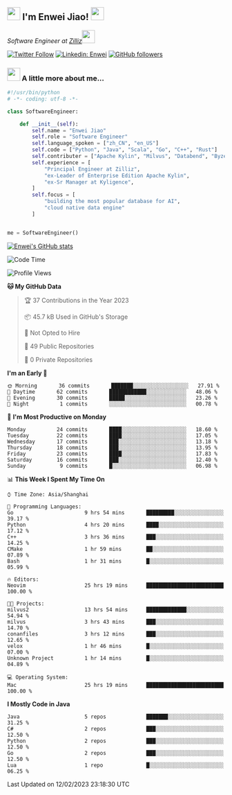 <h2><img src="https://emojis.slackmojis.com/emojis/images/1531849430/4246/blob-sunglasses.gif?1531849430" width="30"/> I'm  Enwei Jiao! <img src="https://media.giphy.com/media/juBt25nT1KGys/giphy.gif" width=30> </h2>
<!-- <img align='right' src="https://media.giphy.com/media/M9gbBd9nbDrOTu1Mqx/giphy.gif" width="230"> -->
<p><em>Software Engineer at <a href="https://zilliz.com/">Zilliz</a><img src="https://media.giphy.com/media/WUlplcMpOCEmTGBtBW/giphy.gif" width="30"></em></p>

[![Twitter Follow](https://img.shields.io/twitter/follow/misteranmol?label=Follow)](https://twitter.com/intent/follow?screen_name=EnweiJiao)
[![Linkedin: Enwei](https://img.shields.io/badge/-enwei-blue?style=&logo=Linkedin&logoColor=white&link=https://www.linkedin.com/in/enwei-jiao-41192a97)](https://www.linkedin.com/in/enwei-jiao-41192a97/)
[![GitHub followers](https://img.shields.io/github/followers/jiaoew1991?label=Follow&style=social)](https://github.com/jiaoew1991)


### <img src="https://media.giphy.com/media/VgCDAzcKvsR6OM0uWg/giphy.gif" width="30"> A little more about me...  

```python
#!/usr/bin/python
# -*- coding: utf-8 -*-

class SoftwareEngineer:

    def __init__(self):
        self.name = "Enwei Jiao"
        self.role = "Software Engineer"
        self.language_spoken = ["zh_CN", "en_US"]
        self.code = ["Python", "Java", "Scala", "Go", "C++", "Rust"]
        self.contributer = ["Apache Kylin", "Milvus", "Databend", "Byzer-Lang"]
        self.experience = [
            "Principal Engineer at Zilliz",
            "ex-Leader of Enterprise Edition Apache Kylin",
            "ex-Sr Manager at Kyligence",
        ]
        self.focus = [
            "building the most popular database for AI",
            "cloud native data engine"
        ]


me = SoftwareEngineer()
```

[![Enwei's GitHub stats](https://github-readme-stats.vercel.app/api?username=jiaoew1991&count_private=true&show_icons=true)](https://github.com/jiaoew1991/jiaoew1991)

<!-- [![Top Langs](https://github-readme-stats.vercel.app/api/top-langs/?username=jiaoew1991&layout=compact)](https://github.com/jiaoew1991/jiaoew1991) -->

<!--START_SECTION:waka-->
![Code Time](http://img.shields.io/badge/Code%20Time-499%20hrs%2048%20mins-blue)

![Profile Views](http://img.shields.io/badge/Profile%20Views-0-blue)

**🐱 My GitHub Data** 

> 🏆 37 Contributions in the Year 2023
 > 
> 📦 45.7 kB Used in GitHub's Storage 
 > 
> 🚫 Not Opted to Hire
 > 
> 📜 49 Public Repositories 
 > 
> 🔑 0 Private Repositories  
 > 
**I'm an Early 🐤** 

```text
🌞 Morning       36 commits       ███████░░░░░░░░░░░░░░░░░░   27.91 % 
🌆 Daytime       62 commits       ████████████░░░░░░░░░░░░░   48.06 % 
🌃 Evening       30 commits       █████░░░░░░░░░░░░░░░░░░░░   23.26 % 
🌙 Night          1 commits       ░░░░░░░░░░░░░░░░░░░░░░░░░   00.78 % 

```
📅 **I'm Most Productive on Monday** 

```text
Monday          24 commits       ████░░░░░░░░░░░░░░░░░░░░░   18.60 % 
Tuesday         22 commits       ████░░░░░░░░░░░░░░░░░░░░░   17.05 % 
Wednesday       17 commits       ███░░░░░░░░░░░░░░░░░░░░░░   13.18 % 
Thursday        18 commits       ███░░░░░░░░░░░░░░░░░░░░░░   13.95 % 
Friday          23 commits       ████░░░░░░░░░░░░░░░░░░░░░   17.83 % 
Saturday        16 commits       ███░░░░░░░░░░░░░░░░░░░░░░   12.40 % 
Sunday           9 commits       █░░░░░░░░░░░░░░░░░░░░░░░░   06.98 % 

```


📊 **This Week I Spent My Time On** 

```text
⌚︎ Time Zone: Asia/Shanghai

💬 Programming Languages: 
Go                       9 hrs 54 mins       █████████░░░░░░░░░░░░░░░░   39.17 % 
Python                   4 hrs 20 mins       ████░░░░░░░░░░░░░░░░░░░░░   17.12 % 
C++                      3 hrs 36 mins       ███░░░░░░░░░░░░░░░░░░░░░░   14.25 % 
CMake                    1 hr 59 mins        ██░░░░░░░░░░░░░░░░░░░░░░░   07.89 % 
Bash                     1 hr 31 mins        █░░░░░░░░░░░░░░░░░░░░░░░░   05.99 % 

🔥 Editors: 
Neovim                   25 hrs 19 mins      █████████████████████████   100.00 % 

🐱‍💻 Projects: 
milvus2                  13 hrs 54 mins      █████████████░░░░░░░░░░░░   54.94 % 
milvus                   3 hrs 43 mins       ███░░░░░░░░░░░░░░░░░░░░░░   14.70 % 
conanfiles               3 hrs 12 mins       ███░░░░░░░░░░░░░░░░░░░░░░   12.65 % 
velox                    1 hr 46 mins        █░░░░░░░░░░░░░░░░░░░░░░░░   07.00 % 
Unknown Project          1 hr 14 mins        █░░░░░░░░░░░░░░░░░░░░░░░░   04.89 % 

💻 Operating System: 
Mac                      25 hrs 19 mins      █████████████████████████   100.00 % 

```

**I Mostly Code in Java** 

```text
Java                     5 repos             ███████░░░░░░░░░░░░░░░░░░   31.25 % 
C#                       2 repos             ███░░░░░░░░░░░░░░░░░░░░░░   12.50 % 
Python                   2 repos             ███░░░░░░░░░░░░░░░░░░░░░░   12.50 % 
Go                       2 repos             ███░░░░░░░░░░░░░░░░░░░░░░   12.50 % 
Lua                      1 repo              █░░░░░░░░░░░░░░░░░░░░░░░░   06.25 % 

```



 Last Updated on 12/02/2023 23:18:30 UTC
<!--END_SECTION:waka-->
